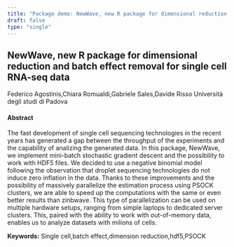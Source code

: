 ```yaml
---
title: "Package demo: NewWave, new R package for dimensional reduction and batch effect removal for single cell RNA-seq data"
draft: false
type: "single"
---
```


## NewWave, new R package for dimensional reduction and batch effect removal for single cell RNA-seq data
Federico Agostinis,Chiara Romualdi,Gabriele Sales,Davide Risso
Università degli studi di Padova
#### Abstract

The fast development of single cell sequencing technologies in the recent years has generated a gap between the throughput of the experiments and the capability of analizing the generated data. 
In this package, NewWave,  we implement mini-batch stochastic gradient descent and the possibility to work with HDF5 files. We decided to use a negative binomial model following the observation that droplet sequencing technologies do not induce zero inflation in the data. Thanks to these improvements and the possibility of massively parallelize the estimation process using PSOCK clusters, we are able to speed up the computations with the same or even better results than zinbwave. This type of parallelization can be used on multiple hardware setups, ranging from simple laptops to dedicated server clusters. This, paired with the ability to work with out-of-memory data, enables us to analyze datasets with milions of cells.

**Keywords:** Single cell,batch effect,dimension reduction,hdf5,PSOCK

